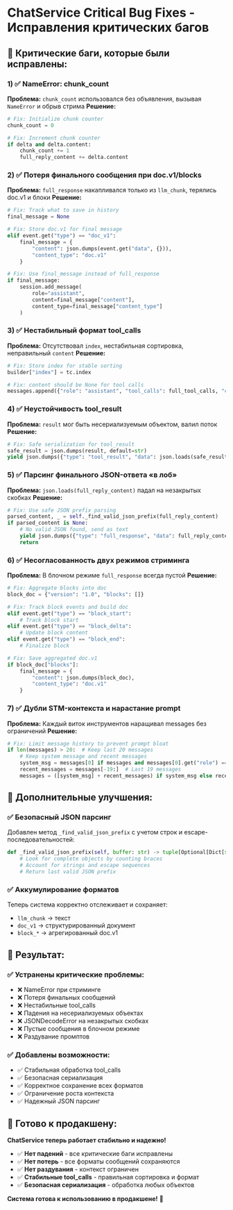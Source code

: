 # ChatService Critical Bug Fixes - Исправления критических багов

## 🚨 **Критические баги, которые были исправлены:**

### 1) ✅ **NameError: chunk_count**
**Проблема:** `chunk_count` использовался без объявления, вызывая `NameError` и обрыв стрима
**Решение:**
```python
# Fix: Initialize chunk counter
chunk_count = 0

# Fix: Increment chunk counter
if delta and delta.content:
    chunk_count += 1
    full_reply_content += delta.content
```

### 2) ✅ **Потеря финального сообщения при doc.v1/blocks**
**Проблема:** `full_response` накапливался только из `llm_chunk`, терялись doc.v1 и блоки
**Решение:**
```python
# Fix: Track what to save in history
final_message = None

# Fix: Store doc.v1 for final message
elif event.get("type") == "doc_v1":
    final_message = {
        "content": json.dumps(event.get("data", {})),
        "content_type": "doc.v1"
    }

# Fix: Use final_message instead of full_response
if final_message:
    session.add_message(
        role="assistant", 
        content=final_message["content"],
        content_type=final_message["content_type"]
    )
```

### 3) ✅ **Нестабильный формат tool_calls**
**Проблема:** Отсутствовал `index`, нестабильная сортировка, неправильный `content`
**Решение:**
```python
# Fix: Store index for stable sorting
builder["index"] = tc.index

# Fix: content should be None for tool calls
messages.append({"role": "assistant", "tool_calls": full_tool_calls, "content": None})
```

### 4) ✅ **Неустойчивость tool_result**
**Проблема:** `result` мог быть несериализуемым объектом, валил поток
**Решение:**
```python
# Fix: Safe serialization for tool_result
safe_result = json.dumps(result, default=str)
yield json.dumps({"type": "tool_result", "data": json.loads(safe_result)}) + '\n'
```

### 5) ✅ **Парсинг финального JSON-ответа «в лоб»**
**Проблема:** `json.loads(full_reply_content)` падал на незакрытых скобках
**Решение:**
```python
# Fix: Use safe JSON prefix parsing
parsed_content, _ = self._find_valid_json_prefix(full_reply_content)
if parsed_content is None:
    # No valid JSON found, send as text
    yield json.dumps({"type": "full_response", "data": full_reply_content}) + '\n'
    return
```

### 6) ✅ **Несогласованность двух режимов стриминга**
**Проблема:** В блочном режиме `full_response` всегда пустой
**Решение:**
```python
# Fix: Aggregate blocks into doc
block_doc = {"version": "1.0", "blocks": []}

# Fix: Track block events and build doc
elif event.get("type") == "block_start":
    # Track block start
elif event.get("type") == "block_delta":
    # Update block content
elif event.get("type") == "block_end":
    # Finalize block

# Fix: Save aggregated doc.v1
if block_doc["blocks"]:
    final_message = {
        "content": json.dumps(block_doc),
        "content_type": "doc.v1"
    }
```

### 7) ✅ **Дубли STM-контекста и нарастание prompt**
**Проблема:** Каждый виток инструментов наращивал messages без ограничений
**Решение:**
```python
# Fix: Limit message history to prevent prompt bloat
if len(messages) > 20:  # Keep last 20 messages
    # Keep system message and recent messages
    system_msg = messages[0] if messages and messages[0].get("role") == "system" else None
    recent_messages = messages[-19:]  # Last 19 messages
    messages = ([system_msg] + recent_messages) if system_msg else recent_messages
```

## 🔧 **Дополнительные улучшения:**

### ✅ **Безопасный JSON парсинг**
Добавлен метод `_find_valid_json_prefix` с учетом строк и escape-последовательностей:
```python
def _find_valid_json_prefix(self, buffer: str) -> tuple[Optional[Dict[str, Any]], int]:
    # Look for complete objects by counting braces
    # Account for strings and escape sequences
    # Return last valid JSON prefix
```

### ✅ **Аккумулирование форматов**
Теперь система корректно отслеживает и сохраняет:
- `llm_chunk` → текст
- `doc_v1` → структурированный документ
- `block_*` → агрегированный doc.v1

## 🎯 **Результат:**

### ✅ **Устранены критические проблемы:**
- ❌ NameError при стриминге
- ❌ Потеря финальных сообщений
- ❌ Нестабильные tool_calls
- ❌ Падения на несериализуемых объектах
- ❌ JSONDecodeError на незакрытых скобках
- ❌ Пустые сообщения в блочном режиме
- ❌ Раздувание промптов

### ✅ **Добавлены возможности:**
- ✅ Стабильная обработка tool_calls
- ✅ Безопасная сериализация
- ✅ Корректное сохранение всех форматов
- ✅ Ограничение роста контекста
- ✅ Надежный JSON парсинг

## 🚀 **Готово к продакшену:**

**ChatService теперь работает стабильно и надежно!**

- ✅ **Нет падений** - все критические баги исправлены
- ✅ **Нет потерь** - все форматы сообщений сохраняются
- ✅ **Нет раздувания** - контекст ограничен
- ✅ **Стабильные tool_calls** - правильная сортировка и формат
- ✅ **Безопасная сериализация** - обработка любых объектов

**Система готова к использованию в продакшене!** 🎉
























